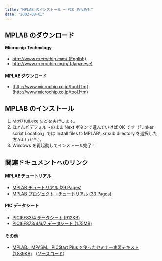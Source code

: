 ```yaml
---
title: "MPLAB のインストール ─ PIC めもめも"
date: "2002-08-01"
---
```



MPLAB のダウンロード
----

#### Microchip Technology

- [http://www.microchip.com/ (English)](http://www.microchip.com/)
- [http://www.microchip.co.jp/ (Japanese)](http://www.microchip.co.jp/)

#### MPLAB ダウンロード

- [http://www.microchip.co.jp/tool.htm](http://www.microchip.co.jp/tool.htm)


MPLAB のインストール
----

1. Mp57full.exe などを実行します。
2. ほとんどデフォルトのまま Next ボタンで進んでいけば OK です（「Linker script Location」では Install files to MPLAB\Lkr sub directory を選択した方がよいかも）。
3. Windows を再起動してインストール完了！


関連ドキュメントへのリンク
----

#### MPLAB チュートリアル

- [MPLAB チュートリアル (29 Pages)](http://www.microchip.co.jp/Mpltutj.pdf)
- [MPLAB プロジェクト・チュートリアル (33 Pages)](http://www.microchip.co.jp/Tut340j.pdf)

#### PIC データシート

- [PIC16F83/4 データシート (912KB)](http://www.microchip.co.jp/30430c-j2.pdf)
- [PIC16F873/4/6/7 データシート (1.75MB)](http://www.microchip.co.jp/30292a-j.pdf)

#### その他

- [MPLAB、MPASM、PICStart Plus を使ったセミナー実習テキスト (1,839KB)](http://www.microchip.co.jp/2000f84_07.pdf">http://www.microchip.co.jp/2000f84_07.pdf</A><BR) （[ソースコード](http://www.microchip.co.jp/84asm.zip)）

